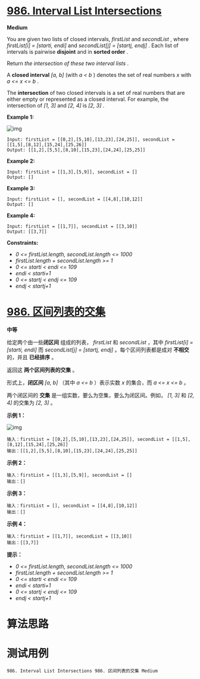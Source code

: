 # [986. Interval List Intersections][enTitle]

**Medium**

You are given two lists of closed intervals,  *firstList*  and  *secondList* , where  *firstList[i] = [starti, endi]*  and  *secondList[j] = [startj, endj]* . Each list of intervals is pairwise **disjoint**  and in **sorted order** .

Return  *the intersection of these two interval lists* .

A **closed interval**   *[a, b]*  (with  *a < b* ) denotes the set of real numbers  *x*  with  *a <= x <= b* .

The **intersection**  of two closed intervals is a set of real numbers that are either empty or represented as a closed interval. For example, the intersection of  *[1, 3]*  and  *[2, 4]*  is  *[2, 3]* .



**Example 1:** 

![img](https://assets.leetcode.com/uploads/2019/01/30/interval1.png)

```
Input: firstList = [[0,2],[5,10],[13,23],[24,25]], secondList = [[1,5],[8,12],[15,24],[25,26]]
Output: [[1,2],[5,5],[8,10],[15,23],[24,24],[25,25]]

```

**Example 2:** 

```
Input: firstList = [[1,3],[5,9]], secondList = []
Output: []

```

**Example 3:** 

```
Input: firstList = [], secondList = [[4,8],[10,12]]
Output: []

```

**Example 4:** 

```
Input: firstList = [[1,7]], secondList = [[3,10]]
Output: [[3,7]]

```



**Constraints:** 

-  *0 <= firstList.length, secondList.length <= 1000*  
-  *firstList.length + secondList.length >= 1*  
-  *0 <= starti < endi <= 109*  
-  *endi < starti+1*  
-  *0 <= startj < endj <= 109*  
-  *endj < startj+1* 


# [986. 区间列表的交集][cnTitle]

**中等**

给定两个由一些**闭区间** 组成的列表， *firstList*  和  *secondList*  ，其中  *firstList[i] = [starti, endi]*  而  *secondList[j] = [startj, endj]*  。每个区间列表都是成对 **不相交**  的，并且 **已经排序**  。

返回这 **两个区间列表的交集**  。

形式上，**闭区间**   *[a, b]* （其中  *a <= b* ）表示实数  *x*  的集合，而  *a <= x <= b*  。

两个闭区间的 **交集**  是一组实数，要么为空集，要么为闭区间。例如， *[1, 3]*  和  *[2, 4]*  的交集为  *[2, 3]*  。



**示例 1：** 

![img](https://assets.leetcode.com/uploads/2019/01/30/interval1.png)

```
输入：firstList = [[0,2],[5,10],[13,23],[24,25]], secondList = [[1,5],[8,12],[15,24],[25,26]]
输出：[[1,2],[5,5],[8,10],[15,23],[24,24],[25,25]]

```

**示例 2：** 

```
输入：firstList = [[1,3],[5,9]], secondList = []
输出：[]

```

**示例 3：** 

```
输入：firstList = [], secondList = [[4,8],[10,12]]
输出：[]

```

**示例 4：** 

```
输入：firstList = [[1,7]], secondList = [[3,10]]
输出：[[3,7]]

```



**提示：** 

-  *0 <= firstList.length, secondList.length <= 1000*  
-  *firstList.length + secondList.length >= 1*  
-  *0 <= starti < endi <= 109*  
-  *endi < starti+1*  
-  *0 <= startj < endj <= 109*  
-  *endj < startj+1* 




# 算法思路

# 测试用例
```
986. Interval List Intersections 986. 区间列表的交集 Medium
```

[enTitle]: https://leetcode.com/problems/interval-list-intersections/
[cnTitle]: https://leetcode-cn.com/problems/interval-list-intersections/
